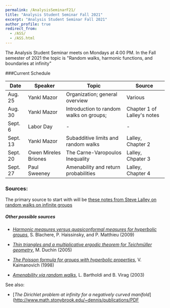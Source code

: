 ```yaml
---
permalink: /AnalysisSeminarF21/
title: "Analysis Student Seminar Fall 2021"
excerpt: "Analysis Student Seminar Fall 2021"
author_profile: true
redirect_from: 
  - /ASS/
  - /ASS.html
---
```


The Analysis Student Seminar meets on Mondays at 4:00 PM. In the Fall semester of 2021 the topic is "Random walks, harmonic functions, and boundaries at infinity"

###Current Schedule

| Date | Speaker | Topic | Source
--- | --- | --- | ---
| Aug. 25 | Yankl Mazor | Organization; general overview | Various
| Aug. 30  | Yankl Mazor | Introduction to random walks on groups; | Chapter 1 of Lalley's notes
| Sept. 6 | Labor Day | - | -
| Sept. 13 | Yankl Mazor | Subadditive limits and random walks | Lalley, Chapter 2
| Sept. 20 | Owen Mireles Briones | The Carne-Varopoulos Inequality | Lalley, Chpater 3
| Sept. 27 | Paul Sweeney | Amenability and return probabilities | Lalley, Chapter 4



### Sources:

The primary source to start with will be [these notes from Steve Lalley on random walks on infinite groups](https://sites.math.northwestern.edu/~auffing/SNAP/rw-northwestern.pdf)


##### Other possible sources


- [_Harmonic measures versus quasiconformal measures for hyperbolic groups_](https://hal.archives-ouvertes.fr/hal-00290127v2/document), S. Blachere, P. Haissinsky, and P. Matthieu (2009)

- [_Thin triangles and a multiplicative ergodic theorem for Teichmüller geometry_](https://arxiv.org/abs/math/0508046), M. Duchin (2005)

- [_The Poisson formula for groups with hyperbolic properties_](https://arxiv.org/abs/math/9802132),  V. Kaimanovich (1998)

- [_Amenability via random walks_](https://arxiv.org/abs/math/0305262), L. Bartholdi and B. Virag (2003)

See also:

- [_The Dirichlet problem at infinity for a negatively curved manifold_](http://www.math.stonybrook.edu/~dennis/publications/PDF
